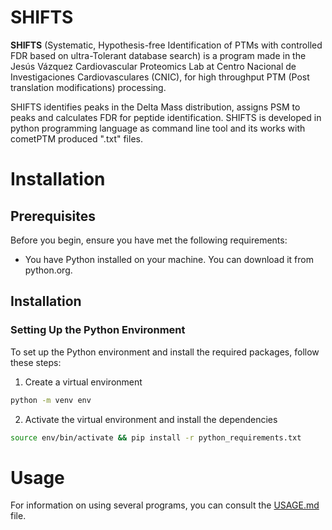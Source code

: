 # SHIFTS

**SHIFTS** (Systematic, Hypothesis-free Identification of PTMs with controlled FDR based on ultra-Tolerant database search) is a program made in the Jesús Vázquez Cardiovascular Proteomics Lab at Centro Nacional de Investigaciones Cardiovasculares (CNIC), for high throughput PTM (Post translation modifications) processing.

SHIFTS identifies peaks in the Delta Mass distribution, assigns PSM to peaks and calculates FDR for peptide identification. SHIFTS is developed in python programming language as command line tool and its works with cometPTM produced ".txt" files.

# Installation

## Prerequisites
Before you begin, ensure you have met the following requirements:

- You have Python installed on your machine. You can download it from python.org.

## Installation

### Setting Up the Python Environment

To set up the Python environment and install the required packages, follow these steps:

1. Create a virtual environment
```sh
python -m venv env
```
2. Activate the virtual environment and install the dependencies
```sh
source env/bin/activate && pip install -r python_requirements.txt
```

# Usage

For information on using several programs, you can consult the [USAGE.md](USAGE.md) file.


